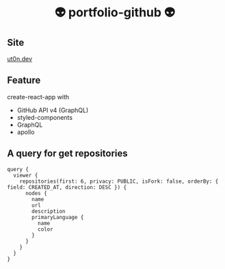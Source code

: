 <div align="center">
  <h1>👽 portfolio-github 👽</h1>
</div>

## Site
[ut0n.dev](https://ut0n.dev)

## Feature
create-react-app with

- GitHub API v4 (GraphQL)
- styled-components
- GraphQL
- apollo

## A query for get repositories
```
query {
  viewer {
    repositories(first: 6, privacy: PUBLIC, isFork: false, orderBy: { field: CREATED_AT, direction: DESC }) {
      nodes {
        name
        url
        description
        primaryLanguage {
          name
          color
        }
      }
    }
  }
}
```